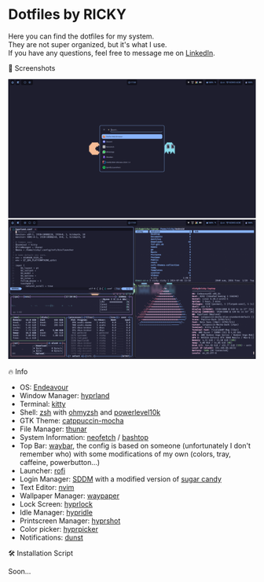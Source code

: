 # Dotfiles by RICKY

Here you can find the dotfiles for my system.  
They are not super organized, but it's what I use.  
If you have any questions, feel free to message me on [LinkedIn](https://www.linkedin.com/in/-henriquesfernandes).

📸 Screenshots  

![Desktop](images/desktop.png)
![Workspace](images/workspace.png)

🔥 Info

- OS: [Endeavour](https://endeavouros.com/)
- Window Manager: [hyprland](https://hyprland.org/)
- Terminal: [kitty](https://sw.kovidgoyal.net/kitty/)
- Shell: [zsh](https://www.zsh.org/) with [ohmyzsh](https://ohmyz.sh/) and [powerlevel10k](https://github.com/romkatv/powerlevel10k)
- GTK Theme: [catppuccin-mocha](https://github.com/catppuccin/gtk)
- File Manager: [thunar](https://docs.xfce.org/xfce/thunar/start)
- System Information: [neofetch](https://github.com/dylanaraps/neofetch) / [bashtop](https://github.com/aristocratos/bashtop)
- Top Bar: [waybar](https://github.com/Alexays/Waybar), the config is based on someone (unfortunately I don't remember who) with some modifications of my own (colors, tray, caffeine, powerbutton...)
- Launcher: [rofi](https://github.com/davatorium/rofi)
- Login Manager: [SDDM](https://github.com/sddm/sddm) with a modified version of [sugar candy](https://store.kde.org/p/1312658/)
- Text Editor: [nvim](https://neovim.io/)
- Wallpaper Manager: [waypaper](https://github.com/anufrievroman/waypaper)
- Lock Screen: [hyprlock](https://github.com/hyprwm/hyprlock)
- Idle Manager: [hypridle](https://github.com/hyprwm/hypridle)
- Printscreen Manager: [hyprshot](https://github.com/Gustash/Hyprshot)
- Color picker: [hyprpicker](https://github.com/hyprwm/hyprpicker)
- Notifications: [dunst](https://github.com/dunst-project/dunst)

🛠️ Installation Script

Soon...
